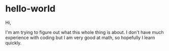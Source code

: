 # hello-world

Hi,

I'm am trying to figure out what this whole thing is about. I don't have much experience with coding but I am very good at math, so hopefully I learn quickly.
